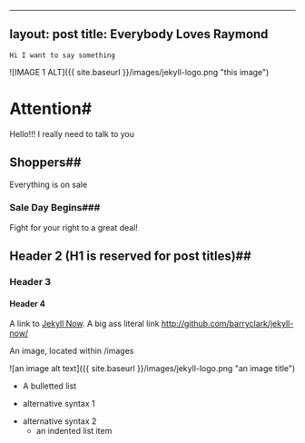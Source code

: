  ---
layout: post
title: Everybody Loves Raymond
---

    Hi I want to say something  

![IMAGE 1 ALT]({{ site.baseurl }}/images/jekyll-logo.png "this image")


# Attention#

Hello!!! I really need to talk to you

## Shoppers##

Everything is on sale

### Sale Day Begins###

Fight for your right to a great deal!

## Header 2 (H1 is reserved for post titles)##

### Header 3

#### Header 4

A link to [Jekyll Now](http://github.com/barryclark/jekyll-now/). A big ass literal link <http://github.com/barryclark/jekyll-now/>

An image, located within /images

![an image alt text]({{ site.baseurl }}/images/jekyll-logo.png "an image title")

* A bulletted list
- alternative syntax 1
+ alternative syntax 2
  - an indented list item

